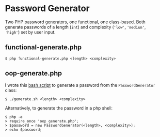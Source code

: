 # Password Generator

Two PHP password generators, one functional, one class-based. Both generate passwords of a length (`int`) and complexity (`'low'`, `'medium'`, `'high'`) set by user input.

## functional-generate.php

`$ php functional-generate.php <length> <complexity>`

## oop-generate.php

I wrote this [bash script](/generate.sh) to generate a password from the `PasswordGenerator` class:

`$ ./generate.sh <length> <complexity>`

Alternatively, to generate the password in a php shell:

```
$ php -a
> require_once 'oop_generate.php';
> $password = new PasswordGenerator(<length>, <complexity>);
> echo $password;
```
